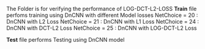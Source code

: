 The Folder is for verifying the performance of LOG-DCT-L2-LOSS
**Train** file perfoms training using DnCNN with different Model losses
NetChoice = 20 : DnCNN with L2 Loss
NetChoice = 21 : DnCNN with L1 Loss
NetChoice = 24 : DnCNN with DCT-L2 Loss
NetChoice = 25 : DnCNN with LOG-DCT-L2 Loss

**Test** file performs Testing using DnCNN model
